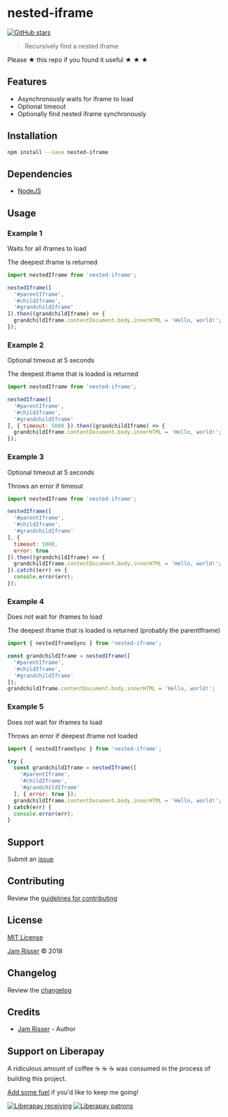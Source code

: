 # nested-iframe

[![GitHub stars](https://img.shields.io/github/stars/codejamninja/nested-iframe.svg?style=social&label=Stars)](https://github.com/codejamninja/nested-iframe)

> Recursively find a nested iframe

Please ★ this repo if you found it useful ★ ★ ★


## Features

* Asynchronously waits for iframe to load
* Optional timeout
* Optionally find nested iframe synchronously


## Installation

```sh
npm install --save nested-iframe
```


## Dependencies

* [NodeJS](https://nodejs.org)


## Usage

### Example 1

Waits for all iframes to load

The deepest iframe is returned

```js
import nestedIframe from 'nested-iframe';

nestedIframe([
  '#parentIframe',
  '#childIframe',
  '#grandchildIframe'
]).then((grandchildIframe) => {
  grandchildIframe.contentDocument.body.innerHTML = 'Hello, world!';
});
```

### Example 2

Optional timeout at 5 seconds

The deepest iframe that is loaded is returned

```js
import nestedIframe from 'nested-iframe';

nestedIframe([
  '#parentIframe',
  '#childIframe',
  '#grandchildIframe'
], { timeout: 5000 }).then((grandchildIframe) => {
  grandchildIframe.contentDocument.body.innerHTML = 'Hello, world!';
});
```

### Example 3

Optional timeout at 5 seconds

Throws an error if timeout

```js
import nestedIframe from 'nested-iframe';

nestedIframe([
  '#parentIframe',
  '#childIframe',
  '#grandchildIframe'
], {
  timeout: 5000,
  error: true
}).then((grandchildIframe) => {
  grandchildIframe.contentDocument.body.innerHTML = 'Hello, world!';
}).catch((err) => {
  console.error(err);
});
```

### Example 4

Does not wait for iframes to load

The deepest iframe that is loaded is returned (probably the parentIframe)

```js
import { nestedIframeSync } from 'nested-iframe';

const grandchildIframe = nestedIframe([
  '#parentIframe',
  '#childIframe',
  '#grandchildIframe'
]);
grandchildIframe.contentDocument.body.innerHTML = 'Hello, world!';
```

### Example 5

Does not wait for iframes to load

Throws an error if deepest iframe not loaded

```js
import { nestedIframeSync } from 'nested-iframe';

try {
  const grandchildIframe = nestedIframe([
    '#parentIframe',
    '#childIframe',
    '#grandchildIframe'
  ], { error: true });
  grandchildIframe.contentDocument.body.innerHTML = 'Hello, world!';
} catch(err) {
  console.error(err);
}
```


## Support

Submit an [issue](https://github.com/codejamninja/nested-iframe/issues/new)


## Contributing

Review the [guidelines for contributing](https://github.com/codejamninja/nested-iframe/blob/master/CONTRIBUTING.md)


## License

[MIT License](https://github.com/codejamninja/nested-iframe/blob/master/LICENSE)

[Jam Risser](https://codejam.ninja) © 2018


## Changelog

Review the [changelog](https://github.com/codejamninja/nested-iframe/blob/master/CHANGELOG.md)


## Credits

* [Jam Risser](https://codejam.ninja) - Author


## Support on Liberapay

A ridiculous amount of coffee ☕ ☕ ☕ was consumed in the process of building this project.

[Add some fuel](https://liberapay.com/codejamninja/donate) if you'd like to keep me going!

[![Liberapay receiving](https://img.shields.io/liberapay/receives/codejamninja.svg?style=flat-square)](https://liberapay.com/codejamninja/donate)
[![Liberapay patrons](https://img.shields.io/liberapay/patrons/codejamninja.svg?style=flat-square)](https://liberapay.com/codejamninja/donate)
